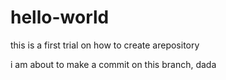 # hello-world
this is a first trial on how to create arepository

i am about to make a commit on this  branch, dada
